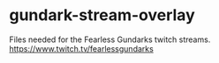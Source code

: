 # gundark-stream-overlay
Files needed for the Fearless Gundarks twitch streams. https://www.twitch.tv/fearlessgundarks
